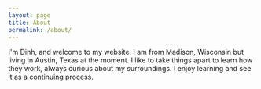 ```yaml
---
layout: page
title: About
permalink: /about/
---
```


I'm Dinh, and welcome to my website. I am from Madison, Wisconsin but living in Austin, Texas at the moment. I like to take things apart to learn how they work, always curious about my surroundings. I enjoy learning and see it as a continuing process.    
